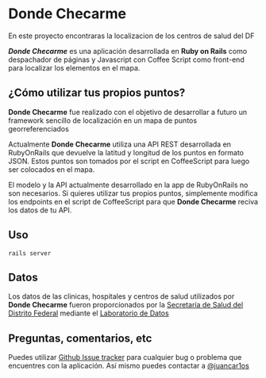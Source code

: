 # Donde Checarme

En este proyecto encontraras la localizacion de los centros de salud del DF

**_Donde Checarme_** es una aplicación desarrollada en **Ruby on Rails** como despachador de páginas y Javascript con Coffee Script como front-end para localizar los elementos en el mapa.

## ¿Cómo utilizar tus propios puntos?

**Donde Checarme** fue realizado con el objetivo de desarrollar a futuro un framework sencillo de localización en un mapa de puntos georreferenciados

Actualmente **Donde Checarme** utiliza una API REST desarrollada en RubyOnRails que devuelve la latitud y longitud de los puntos en formato JSON. Estos puntos son tomados por el script en CoffeeScript para luego ser colocados en el mapa. 

El modelo y la API actualmente desarrollado en la app de RubyOnRails no son necesarios. Si quieres utilizar tus propios puntos, simplemente modifica los endpoints en el script de CoffeeScript para que **Donde Checarme** reciva los datos de tu API.

## Uso

	rails server

## Datos

Los datos de las clinicas, hospitales y centros de salud utilizados por **Donde Checarme** fueron proporcionados por la [Secretaría de Salud del Distrito Federal](http://www.salud.df.gob.mx/‎) mediante el [Laboratorio de Datos](http://datos.labplc.mx/)

## Preguntas, comentarios, etc

Puedes utilizar [Github Issue tracker](https://github.com/LabPLC/donde_checarme/issues) para cualquier bug o problema que encuentres con la aplicación. Así mismo puedes contactar a [@juancar1os](http://www.twitter.com/juancar1os)
